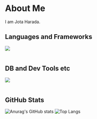 # About Me

I am Jota Harada.

## Languages and Frameworks

<img src="https://skillicons.dev/icons?i=js,typescript,php,java,react,nextjs,nodejs,laravel,spring" /> <br /><br />

## DB and Dev Tools etc

<img src="https://skillicons.dev/icons?i=mysql,postgresql,docker,git,github,vscode,idea,linux,aws,vercel,figma,nginx,obsidian" /> <br /><br />

## GitHub Stats

![Anurag's GitHub stats](https://github-readme-stats.vercel.app/api?username=joteejotee&show_icons=true&theme=default)
![Top Langs](https://github-readme-stats.vercel.app/api/top-langs?username=joteejotee&show_icons=true&locale=en)


